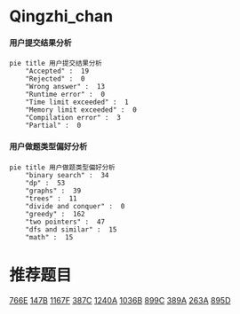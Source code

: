 # Qingzhi_chan

<!-- tabs:start -->



#### **用户提交结果分析**

```mermaid
pie title 用户提交结果分析
    "Accepted" :  19
    "Rejected" :  0
    "Wrong answer" :  13
    "Runtime error" :  0
    "Time limit exceeded" :  1
    "Memory limit exceeded" :  0
    "Compilation error" :  3
    "Partial" :  0
```

#### **用户做题类型偏好分析**

```mermaid
pie title 用户做题类型偏好分析
    "binary search" :  34
    "dp" :  53
    "graphs" :  39
    "trees" :  11
    "divide and conquer" :  0
    "greedy" :  162
    "two pointers" :  47
    "dfs and similar" :  15
    "math" :  15
```



<!-- tabs:end -->
# 推荐题目
[766E](https://codeforces.com/contest/766/problem/E)
[147B](https://codeforces.com/contest/147/problem/B)
[1167F](https://codeforces.com/contest/1167/problem/F)
[387C](https://codeforces.com/contest/387/problem/C)
[1240A](https://codeforces.com/contest/1240/problem/A)
[1036B](https://codeforces.com/contest/1036/problem/B)
[899C](https://codeforces.com/contest/899/problem/C)
[389A](https://codeforces.com/contest/389/problem/A)
[263A](https://codeforces.com/contest/263/problem/A)
[895D](https://codeforces.com/contest/895/problem/D)
